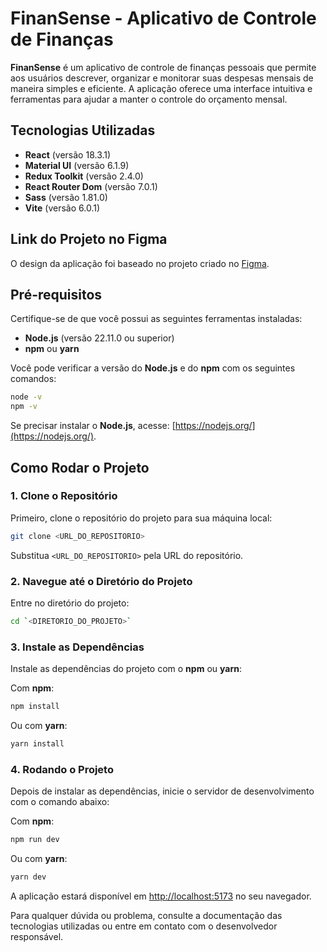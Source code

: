 # FinanSense - Aplicativo de Controle de Finanças

**FinanSense** é um aplicativo de controle de finanças pessoais que permite aos usuários descrever, organizar e monitorar suas despesas mensais de maneira simples e eficiente. A aplicação oferece uma interface intuitiva e ferramentas para ajudar a manter o controle do orçamento mensal.

## Tecnologias Utilizadas

- **React** (versão 18.3.1)
- **Material UI** (versão 6.1.9)
- **Redux Toolkit** (versão 2.4.0)
- **React Router Dom** (versão 7.0.1)
- **Sass** (versão 1.81.0)
- **Vite** (versão 6.0.1)

## Link do Projeto no Figma

O design da aplicação foi baseado no projeto criado no [Figma](https://www.figma.com/design/giuOBNKS2zgTy1QR06PwPz/projetoPUC-frontend-avançado?node-id=108-8217&t=wiLffjHRxCBSdh04-1).

## Pré-requisitos

Certifique-se de que você possui as seguintes ferramentas instaladas:

- **Node.js** (versão 22.11.0 ou superior)
- **npm** ou **yarn**

Você pode verificar a versão do **Node.js** e do **npm** com os seguintes comandos:

```bash
node -v
npm -v
```

Se precisar instalar o **Node.js**, acesse: [https://nodejs.org/](https://nodejs.org/).

## Como Rodar o Projeto

### 1. Clone o Repositório

Primeiro, clone o repositório do projeto para sua máquina local:

```bash
git clone <URL_DO_REPOSITORIO>
```

Substitua `<URL_DO_REPOSITORIO>` pela URL do repositório.

### 2. Navegue até o Diretório do Projeto

Entre no diretório do projeto:

```bash
cd `<DIRETORIO_DO_PROJETO>`
```

### 3. Instale as Dependências

Instale as dependências do projeto com o **npm** ou **yarn**:

Com **npm**:

```bash
npm install
```

Ou com **yarn**:

```bash
yarn install
```

### 4. Rodando o Projeto

Depois de instalar as dependências, inicie o servidor de desenvolvimento com o comando abaixo:

Com **npm**:

```bash
npm run dev
```

Ou com **yarn**:

```bash
yarn dev
```

A aplicação estará disponível em [http://localhost:5173](http://localhost:5173) no seu navegador.

Para qualquer dúvida ou problema, consulte a documentação das tecnologias utilizadas ou entre em contato com o desenvolvedor responsável.
